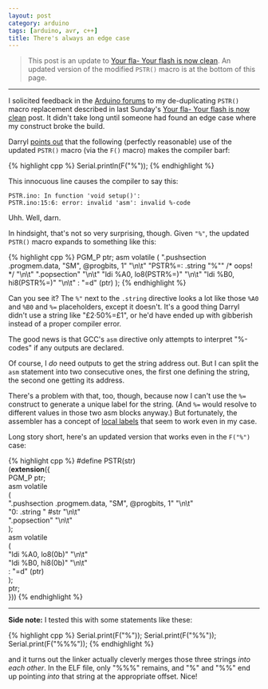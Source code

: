```yaml
---
layout: post
category: arduino
tags: [arduino, avr, c++]
title: There's always an edge case
---
```


> This post is an update to [Your fla- Your flash is now clean](/arduino/2013/10/20/string-merging-pstr/).
> An updated version of the modified `PSTR()` macro is at the bottom of this page.

******

I solicited feedback in the [Arduino forums](http://forum.arduino.cc//index.php?topic=194603.0)
to my de-duplicating `PSTR()` macro replacement described in last Sunday's [Your fla- Your flash is now clean](/arduino/2013/10/20/string-merging-pstr/) post.
It didn't take long until someone had found an edge case where my construct broke the build.

Darryl [points out](http://forum.arduino.cc//index.php?topic=194603.msg1437819#msg1437819)
that the following (perfectly reasonable) use of the updated `PSTR()` macro (via the `F()` macro) makes the compiler barf:

{% highlight cpp %}
Serial.println(F("%"));
{% endhighlight %}

This innocuous line causes the compiler to say this:

    PSTR.ino: In function 'void setup()':
    PSTR.ino:15:6: error: invalid 'asm': invalid %-code

Uhh. Well, darn.

In hindsight, that's not so very surprising, though.
Given `"%"`, the updated `PSTR()` macro expands to something like this:

{% highlight cpp %}
PGM_P ptr;
asm volatile
(
  ".pushsection .progmem.data, \"SM\", @progbits, 1" "\n\t"
  "PSTR%=: .string \"%\""  /* oops! */               "\n\t"
  ".popsection"                                      "\n\t"
  "ldi %A0, lo8(PSTR%=)"                             "\n\t"
  "ldi %B0, hi8(PSTR%=)"                             "\n\t"
  : "=d" (ptr)
);
{% endhighlight %}

Can you see it? The `%"` next to the `.string` directive looks a lot like those `%A0` and `%B0` and `%=` placeholders, except it doesn't.
It's a good thing Darryl didn't use a string like "&pound;2&middot;50%=&pound;1", or he'd have ended up with gibberish instead of a proper compiler error.

The good news is that GCC's `asm` directive only attempts to interpret "%-codes" if any outputs are declared.

Of course, I *do* need outputs to get the string address out.
But I can split the `asm` statement into two consecutive ones, the first one defining the string, the second one getting its address.

There's a problem with that, too, though, because now I can't use the `%=` construct to generate a unique label for the string.
(And `%=` would resolve to different values in those two asm blocks anyway.)
But fortunately, the assembler has a concept of [local labels](http://tigcc.ticalc.org/doc/gnuasm.html#SEC48L) that seem to work even in my case.

Long story short, here's an updated version that works even in the `F("%")` case:

{% highlight cpp %}
#define PSTR(str) \
  (__extension__({ \
    PGM_P ptr;  \
    asm volatile \
    ( \
      ".pushsection .progmem.data, \"SM\", @progbits, 1" "\n\t" \
      "0: .string " #str                                 "\n\t" \
      ".popsection"                                      "\n\t" \
    ); \
    asm volatile \
    ( \
      "ldi %A0, lo8(0b)"                                 "\n\t" \
      "ldi %B0, hi8(0b)"                                 "\n\t" \
      : "=d" (ptr) \
    ); \
    ptr; \
  }))
{% endhighlight %}

******

**Side note:**
I tested this with some statements like these:

{% highlight cpp %}
Serial.print(F("%"));
Serial.print(F("%%"));
Serial.print(F("%%%"));
{% endhighlight %}

and it turns out the linker actually cleverly merges those three strings *into each other*.
In the ELF file, only "%%%" remains, and "%" and "%%" end up pointing *into* that string at the appropriate offset.
Nice!
